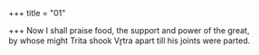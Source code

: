 +++
title = "01"

+++
Now I shall praise food, the support and power of the great,  
by whose might Trita shook Vr̥tra apart till his joints were parted.  